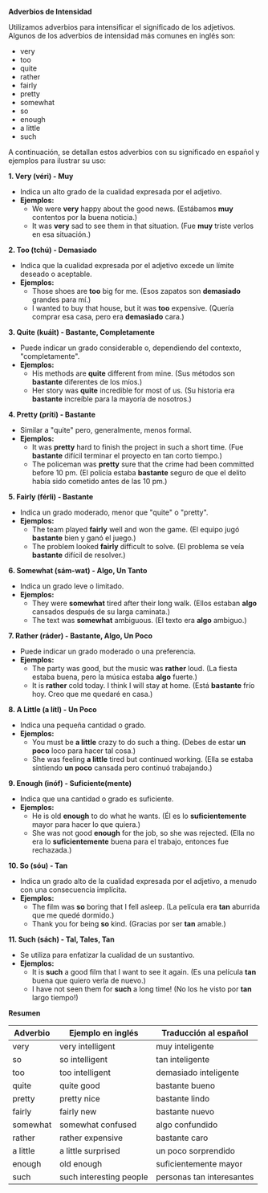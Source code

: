 

**Adverbios de Intensidad**

Utilizamos adverbios para intensificar el significado de los adjetivos. Algunos de los adverbios de intensidad más comunes en inglés son:

*   very
*   too
*   quite
*   rather
*   fairly
*   pretty
*   somewhat
*   so
*   enough
*   a little
*   such

A continuación, se detallan estos adverbios con su significado en español y ejemplos para ilustrar su uso:

**1. Very (véri) - Muy**

*   Indica un alto grado de la cualidad expresada por el adjetivo.
*   **Ejemplos:**
    *   We were **very** happy about the good news. (Estábamos **muy** contentos por la buena noticia.)
    *   It was **very** sad to see them in that situation. (Fue **muy** triste verlos en esa situación.)

**2. Too (tchú) - Demasiado**

*   Indica que la cualidad expresada por el adjetivo excede un límite deseado o aceptable.
*   **Ejemplos:**
    *   Those shoes are **too** big for me. (Esos zapatos son **demasiado** grandes para mí.)
    *   I wanted to buy that house, but it was **too** expensive. (Quería comprar esa casa, pero era **demasiado** cara.)

**3. Quite (kuáit) - Bastante, Completamente**

*   Puede indicar un grado considerable o, dependiendo del contexto, "completamente".
*   **Ejemplos:**
    *   His methods are **quite** different from mine. (Sus métodos son **bastante** diferentes de los míos.)
    *   Her story was **quite** incredible for most of us. (Su historia era **bastante** increíble para la mayoría de nosotros.)

**4. Pretty (príti) - Bastante**

*   Similar a "quite" pero, generalmente, menos formal.
*   **Ejemplos:**
    *   It was **pretty** hard to finish the project in such a short time. (Fue **bastante** difícil terminar el proyecto en tan corto tiempo.)
    *   The policeman was **pretty** sure that the crime had been committed before 10 pm. (El policía estaba **bastante** seguro de que el delito había sido cometido antes de las 10 pm.)

**5. Fairly (férli) - Bastante**

*   Indica un grado moderado, menor que "quite" o "pretty".
*   **Ejemplos:**
    *   The team played **fairly** well and won the game. (El equipo jugó **bastante** bien y ganó el juego.)
    *   The problem looked **fairly** difficult to solve. (El problema se veía **bastante** difícil de resolver.)

**6. Somewhat (sám-wat) - Algo, Un Tanto**

*   Indica un grado leve o limitado.
*   **Ejemplos:**
    *   They were **somewhat** tired after their long walk. (Ellos estaban **algo** cansados después de su larga caminata.)
    *   The text was **somewhat** ambiguous. (El texto era **algo** ambiguo.)

**7. Rather (ráder) - Bastante, Algo, Un Poco**

*   Puede indicar un grado moderado o una preferencia.
*   **Ejemplos:**
    *   The party was good, but the music was **rather** loud. (La fiesta estaba buena, pero la música estaba **algo** fuerte.)
    *   It is **rather** cold today. I think I will stay at home. (Está **bastante** frío hoy. Creo que me quedaré en casa.)

**8. A Little (a lítl) - Un Poco**

*   Indica una pequeña cantidad o grado.
*   **Ejemplos:**
    *   You must be **a little** crazy to do such a thing. (Debes de estar **un poco** loco para hacer tal cosa.)
    *   She was feeling **a little** tired but continued working. (Ella se estaba sintiendo **un poco** cansada pero continuó trabajando.)

**9. Enough (inóf) - Suficiente(mente)**

*   Indica que una cantidad o grado es suficiente.
*   **Ejemplos:**
    *   He is old **enough** to do what he wants. (Él es lo **suficientemente** mayor para hacer lo que quiera.)
    *   She was not good **enough** for the job, so she was rejected. (Ella no era lo **suficientemente** buena para el trabajo, entonces fue rechazada.)

**10. So (sóu) - Tan**

*   Indica un grado alto de la cualidad expresada por el adjetivo, a menudo con una consecuencia implícita.
*   **Ejemplos:**
    *   The film was **so** boring that I fell asleep. (La película era **tan** aburrida que me quedé dormido.)
    *   Thank you for being **so** kind. (Gracias por ser **tan** amable.)

**11. Such (sách) - Tal, Tales, Tan**

*   Se utiliza para enfatizar la cualidad de un sustantivo.
*   **Ejemplos:**
    *   It is **such** a good film that I want to see it again. (Es una película **tan** buena que quiero verla de nuevo.)
    *   I have not seen them for **such** a long time! (No los he visto por **tan** largo tiempo!)

**Resumen**

| Adverbio    | Ejemplo en inglés     | Traducción al español         |
| ----------- | --------------------- | ----------------------------- |
| very        | very intelligent    | muy inteligente              |
| so          | so intelligent      | tan inteligente                |
| too         | too intelligent     | demasiado inteligente          |
| quite       | quite good          | bastante bueno                 |
| pretty      | pretty nice         | bastante lindo                 |
| fairly      | fairly new          | bastante nuevo                 |
| somewhat    | somewhat confused   | algo confundido                |
| rather      | rather expensive    | bastante caro                  |
| a little    | a little surprised  | un poco sorprendido            |
| enough      | old enough          | suficientemente mayor           |
| such        | such interesting people| personas tan interesantes         |